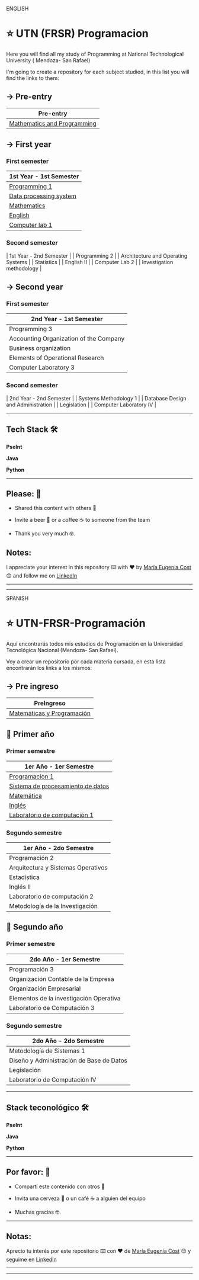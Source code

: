 ENGLISH 

# :star: UTN (FRSR) Programacion

Here you will find all my study of Programming at  National Technological University ( Mendoza- San Rafael)

I'm going to create a repository for each subject studied, in this list you will find the links to them:

## -> Pre-entry

| Pre-entry |
| --------- |
|  [Mathematics and Programming](https://github.com/eugenia1984/UTNFRSR-ingreso) |

## -> First year

### First semester

| 1st Year - 1st Semester |
| ----------------------- |
| [Programming 1](https://github.com/eugenia1984/UTN-FRSR-Programacion1) |
|  [Data processing system](https://github.com/eugenia1984/UTN-FRSR-SISTEMA-DE-PROCCESAMIENTO-DE-DATOS) |
| [Mathematics](https://github.com/eugenia1984/UTN-FRSR-Matematica) |
| [English](https://github.com/eugenia1984/UTN-FRSR-Ingles1) |
| [Computer lab 1](https://github.com/eugenia1984/UTN-FRSR-Laboratorio-de-computacion-1) |

### Second semester

| 1st Year - 2nd Semester |
| Programming 2 |
| Architecture and Operating Systems |
| Statistics |
| English II |
| Computer Lab 2 |
| Investigation methodology |


## -> Second year


### First semester

| 2nd Year - 1st Semester |
| ----------------------- |
| Programming 3 |
| Accounting Organization of the Company |
| Business organization |
| Elements of Operational Research |
| Computer Laboratory 3 |


### Second semester

| 2nd Year - 2nd Semester |
| Systems Methodology 1 |
| Database Design and Administration |
| Legislation |
| Computer Laboratory IV |


---

## Tech Stack 🛠️

**PseInt**

**Java**

**Python**

---


## Please: 🎁

- Shared this content with others 📢

- Invite a beer 🍺 or a coffee ☕ to someone from the team

- Thank you very much 🤓.


## Notes: 

I appreciate your interest in this repository ⌨️ with ❤️ by [María Eugenia Cost](https://github.com/eugenia1984)  😊 and follow me on [LinkedIn](https://www.linkedin.com/in/maríaeugeniacosta/)



---
---


SPANISH

# :star: UTN-FRSR-Programación

Aquí encontrarás todos mis estudios de Programación en la Universidad Tecnológica Nacional (Mendoza- San Rafael).

Voy a crear un repositorio por cada materia cursada, en esta lista encontrarán los links a los mismos:

## -> Pre ingreso

| PreIngreso |
| -----------|
| [Matemáticas y Programación](https://github.com/eugenia1984/UTNFRSR-ingreso) |

## :book: Primer año

### Primer semestre

| 1er Año - 1er Semestre |
| ---------------------- |
| [Programacion 1](https://github.com/eugenia1984/UTN-FRSR-Programacion1) |
| [Sistema de procesamiento de datos](https://github.com/eugenia1984/UTN-FRSR-SISTEMA-DE-PROCCESAMIENTO-DE-DATOS) |
| [Matemática](https://github.com/eugenia1984/UTN-FRSR-Matematica) |
| [Inglés](https://github.com/eugenia1984/UTN-FRSR-Ingles1) |
| [Laboratorio de computación 1](https://github.com/eugenia1984/UTN-FRSR-Laboratorio-de-computacion-1) |

### Segundo semestre

| 1er Año - 2do Semestre |
| ---------------------- |
| Programación 2 |
| Arquitectura y Sistemas Operativos |
| Estadística |
| Inglés II |
| Laboratorio de computación 2 |
| Metodología de la Investigación |


## :book: Segundo año


### Primer semestre

| 2do Año - 1er Semestre |
| ---------------------- |
| Programación 3 |
| Organización Contable de la Empresa |
| Organización Empresarial |
| Elementos de la investigación Operativa |
| Laboratorio de Computación 3 |


### Segundo semestre

| 2do Año - 2do Semestre |
| ---------------------- |
| Metodología de Sistemas 1 |
| Diseño y Administración de Base de Datos |
| Legislación |
| Laboratorio de Computación IV |

---

## Stack teconológico 🛠️

**PseInt**

**Java**

**Python**

---


## Por favor: 🎁

- Compartí este contenido con otros 📢

- Invita una cerveza 🍺 o un café ☕ a alguien del equipo

- Muchas gracias 🤓.


---

## Notas: 

Aprecio tu interés por este repositorio ⌨️ con ❤️ de [María Eugenia Cost](https://github.com/eugenia1984)  😊 y seguime en [LinkedIn](https://www.linkedin.com/in/maríaeugeniacosta/)

---
---


